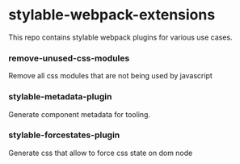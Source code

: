 # stylable-webpack-extensions

This repo contains stylable webpack plugins for various use cases.

### remove-unused-css-modules

Remove all css modules that are not being used by javascript

### stylable-metadata-plugin

Generate component metadata for tooling.

### stylable-forcestates-plugin

Generate css that allow to force css state on dom node




